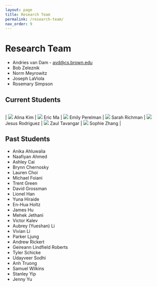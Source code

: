 ```yaml
---
layout: page
title: Research Team
permalink: /research-team/
nav_order: 9
---
```


# Research Team
- Andries van Dam - avd@cs.brown.edu
- Bob Zeleznik
- Norm Meyrowitz
- Joseph LaViola
- Rosemary Simpson

## Current Students

|    |    |    |    |
| :- | :- | :- | :- |
| 
![](../assets/images/team/alina.jpeg) Alina Kim | ![](../assets/images/team/eric.jpeg) Eric Ma | ![](../assets/images/team/emily.jpeg) Emily Perelman | ![](../assets/images/team/sarah.jpeg) Sarah Richman |
![](../assets/images/team/jesus.jpeg) Jesus Rodriguez | ![](../assets/images/team/zaul.jpeg) Zaul Tavangar | ![](../assets/images/team/sophie.jpeg) Sophie Zhang | 

## Past Students
- Anika Ahluwalia
- Naafiyan Ahmed
- Ashley Cai
- Brynn Chernosky
- Lauren Choi
- Michael Foiani
- Trent Green
- David Grossman
- Lionel Han
- Yuna Hiraide
- En-Hua Holtz
- James Hu
- Mehek Jethani
- Victor Kalev
- Aubrey (Yueshan) Li
- Vivian Li
- Parker Ljung
- Andrew Rickert
- Geireann Lindfield Roberts
- Tyler Schicke
- Udayveer Sodhi
- Anh Truong
- Samuel Wilkins
- Stanley Yip
- Jenny Yu




